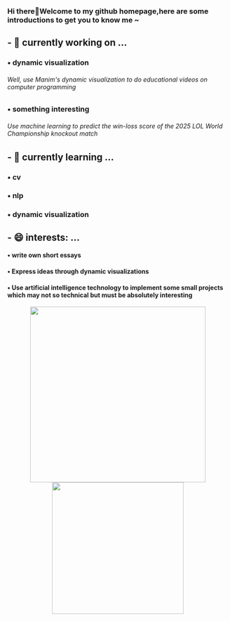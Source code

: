 ### Hi there👋Welcome to my github homepage,here are some introductions to get you to know me ~
## - 🔭 currently working on ...
### &bull; dynamic visualization
######     Well, use Manim's dynamic visualization to do educational videos on computer programming
### &bull; something interesting
######     Use machine learning to predict the win-loss score of the 2025 LOL World Championship knockout match
## - 🌱 currently learning ...
### &bull; cv
### &bull; nlp
### &bull; dynamic visualization
<!--## - 🤔 I’m looking for help with ...-->
## 
## - 😄 interests: ...
#### &bull; write own short essays
#### &bull; Express ideas through dynamic visualizations
#### &bull; Use artificial intelligence technology to implement some small projects which may not so technical but must be absolutely interesting 
<!--## - 📫 How to reach me: ...
### &bull; QQmail:
### &bull; Wechat:-->


<p align="center">
  <img src="https://github-readme-stats.vercel.app/api?username=Guyudong1&show_icons=true&theme=transparent" width="400"/>
  <img src="https://github-readme-stats.vercel.app/api/top-langs/?username=Guyudong1&layout=compact" width="300"/>
</p>

